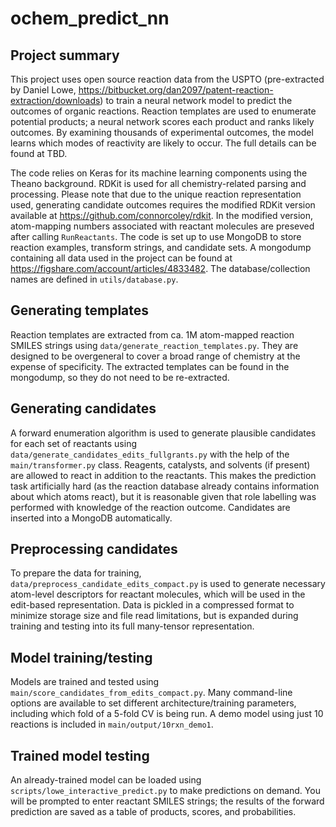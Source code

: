 # ochem_predict_nn

## Project summary

This project uses open source reaction data from the USPTO (pre-extracted by Daniel Lowe, https://bitbucket.org/dan2097/patent-reaction-extraction/downloads) to train a neural network model to predict the outcomes of organic reactions. Reaction templates are used to enumerate potential products; a neural network scores each product and ranks likely outcomes. By examining thousands of experimental outcomes, the model learns which modes of reactivity are likely to occur. The full details can be found at TBD.

The code relies on Keras for its machine learning components using the Theano background. RDKit is used for all chemistry-related parsing and processing. Please note that due to the unique reaction representation used, generating candidate outcomes requires the modified RDKit version available at https://github.com/connorcoley/rdkit. In the modified version, atom-mapping numbers associated with reactant molecules are preseved after calling ```RunReactants```. The code is set up to use MongoDB to store reaction examples, transform strings, and candidate sets. A mongodump containing all data used in the project can be found at https://figshare.com/account/articles/4833482. The database/collection names are defined in ```utils/database.py```.

## Generating templates

Reaction templates are extracted from ca. 1M atom-mapped reaction SMILES strings using ```data/generate_reaction_templates.py```. They are designed to be overgeneral to cover a broad range of chemistry at the expense of specificity. The extracted templates can be found in the mongodump, so they do not need to be re-extracted.

## Generating candidates

A forward enumeration algorithm is used to generate plausible candidates for each set of reactants using ```data/generate_candidates_edits_fullgrants.py``` with the help of the ```main/transformer.py``` class. Reagents, catalysts, and solvents (if present) are allowed to react in addition to the reactants. This makes the prediction task artificially hard (as the reaction database already contains information about which atoms react), but it is reasonable given that role labelling was performed with knowledge of the reaction outcome. Candidates are inserted into a MongoDB automatically. 

## Preprocessing candidates

To prepare the data for training, ```data/preprocess_candidate_edits_compact.py``` is used to generate necessary atom-level descriptors for reactant molecules, which will be used in the edit-based representation. Data is pickled in a compressed format to minimize storage size and file read limitations, but is expanded during training and testing into its full many-tensor representation.

## Model training/testing

Models are trained and tested using ```main/score_candidates_from_edits_compact.py```. Many command-line options are available to set different architecture/training parameters, including which fold of a 5-fold CV is being run. A demo model using just 10 reactions is included in ```main/output/10rxn_demo1```.

## Trained model testing

An already-trained model can be loaded using ```scripts/lowe_interactive_predict.py``` to make predictions on demand. You will be prompted to enter reactant SMILES strings; the results of the forward prediction are saved as a table of products, scores, and probabilities.

